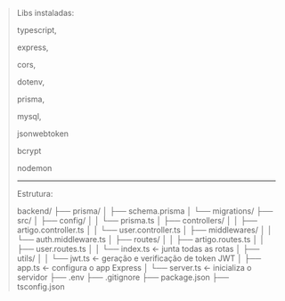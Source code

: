 > Libs instaladas:
>
> typescript,
>
> express,
>
> cors,
>
> dotenv,
>
> prisma,
>
> mysql,
>
> jsonwebtoken
>
> bcrypt
>
> nodemon
>
>
>
> ---
>
>
>
> Estrutura:
>
> backend/
> ├── prisma/
> │   ├── schema.prisma
> │   └── migrations/
> ├── src/
> │   ├── config/
> │   │   └── prisma.ts
> │   ├── controllers/
> │   │   ├── artigo.controller.ts
> │   │   └── user.controller.ts
> │   ├── middlewares/
> │   │   └── auth.middleware.ts
> │   ├── routes/
> │   │   ├── artigo.routes.ts
> │   │   ├── user.routes.ts
> │   │   └── index.ts     ← junta todas as rotas
> │   ├── utils/
> │   │   └── jwt.ts       ← geração e verificação de token JWT
> │   ├── app.ts           ← configura o app Express
> │   └── server.ts        ← inicializa o servidor
> ├── .env
> ├── .gitignore
> ├── package.json
> ├── tsconfig.json
